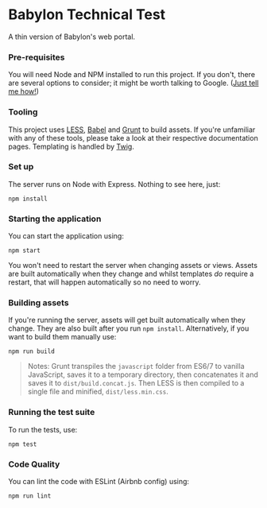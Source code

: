 # Babylon Technical Test

A thin version of Babylon's web portal.

### Pre-requisites

You will need Node and NPM installed to run this project. If you don't, there are several options to consider; it might be worth talking to Google. ([Just tell me how!](https://nodejs.org/en/download/package-manager/))

### Tooling

This project uses [LESS](http://lesscss.org/), [Babel](https://babeljs.io/) and [Grunt](http://gruntjs.com/) to build assets. If you're unfamiliar with any of these tools, please take a look at their respective documentation pages. Templating is handled by [Twig](https://github.com/justjohn/twig.js/wiki).

### Set up

The server runs on Node with Express. Nothing to see here, just:

```
npm install
```

### Starting the application

You can start the application using:

```
npm start
```

You won't need to restart the server when changing assets or views. Assets are built automatically when they change and whilst templates _do_ require a restart, that will happen automatically so no need to worry.

### Building assets

If you're running the server, assets will get built automatically when they change. They are also built after you run `npm install`. Alternatively, if you want to build them manually use:

```
npm run build
```

> Notes: Grunt transpiles the `javascript` folder from ES6/7 to vanilla JavaScript, saves it to a temporary directory, then concatenates it and saves it to `dist/build.concat.js`. Then LESS is then compiled to a single file and minified, `dist/less.min.css`.

### Running the test suite

To run the tests, use:

```
npm test
```

### Code Quality

You can lint the code with ESLint (Airbnb config) using:

```
npm run lint
```
